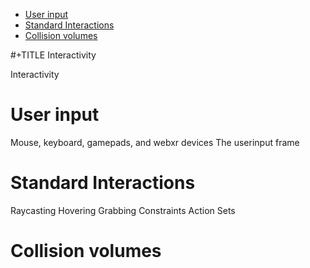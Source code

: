 - [User input](#orgd36457e)
- [Standard Interactions](#orgb381e04)
- [Collision volumes](#org327abc9)

\#+TITLE Interactivity

Interactivity


<a id="orgd36457e"></a>

# User input

Mouse, keyboard, gamepads, and webxr devices The userinput frame


<a id="orgb381e04"></a>

# Standard Interactions

Raycasting Hovering Grabbing Constraints Action Sets


<a id="org327abc9"></a>

# Collision volumes
